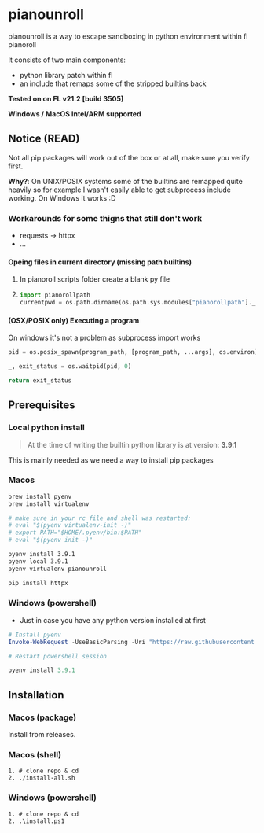 # pianounroll

pianounroll is a way to escape sandboxing in python
environment within fl pianoroll

It consists of two main components:
- python library patch within fl
- an include that remaps some of the stripped builtins back

**Tested on on FL v21.2 [build 3505]**

**Windows / MacOS Intel/ARM supported**

## Notice (READ)

Not all pip packages will work out of the box or at all, 
make sure you verify first.

**Why?**: On UNIX/POSIX systems some of the builtins are remapped
quite heavily so for example I wasn't easily able to get
subprocess include working. On Windows it works :D

### Workarounds for some thigns that still don't work

* requests -> httpx
* ...

#### Opeing files in current directory (missing path builtins)

1. 	In pianoroll scripts folder create a blank py file
2. 
	```py
	import pianorollpath
	currentpwd = os.path.dirname(os.path.sys.modules["pianorollpath"].__spec__.origin)
	```

#### (OSX/POSIX only) Executing a program

On windows it's not a problem as subprocess import works
```py
pid = os.posix_spawn(program_path, [program_path, ...args], os.environ)

_, exit_status = os.waitpid(pid, 0)

return exit_status
```

## Prerequisites

### Local python install

> At the time of writing the builtin python library
is at version: **3.9.1**

This is mainly needed as we need a way 
to install pip packages

### Macos

```sh
brew install pyenv
brew install virtualenv

# make sure in your rc file and shell was restarted:
# eval "$(pyenv virtualenv-init -)"
# export PATH="$HOME/.pyenv/bin:$PATH"
# eval "$(pyenv init -)"

pyenv install 3.9.1
pyenv local 3.9.1
pyenv virtualenv pianounroll

pip install httpx
```

### Windows (powershell)

* Just in case you have any python version installed at first

```ps1
# Install pyenv
Invoke-WebRequest -UseBasicParsing -Uri "https://raw.githubusercontent.com/pyenv-win/pyenv-win/master/pyenv-win/install-pyenv-win.ps1" -OutFile "./install-pyenv-win.ps1"; &"./install-pyenv-win.ps1"

# Restart powershell session

pyenv install 3.9.1
```

## Installation

### Macos (package)

Install from releases.

### Macos (shell)

```
1. # clone repo & cd
2. ./install-all.sh
```

### Windows (powershell)

```
1. # clone repo & cd
2. .\install.ps1
```